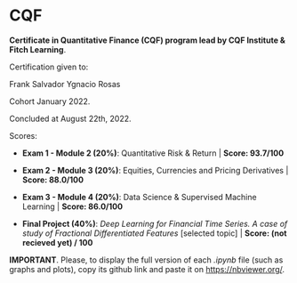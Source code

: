 # CQF
**Certificate in Quantitative Finance (CQF) program lead by CQF Institute &amp; Fitch Learning**.

Certification given to:

Frank Salvador Ygnacio Rosas

Cohort January 2022. 

Concluded at August 22th, 2022.

Scores:

- **Exam 1 - Module 2 (20%)**: Quantitative Risk & Return | **Score: 93.7/100**

- **Exam 2 - Module 3 (20%)**: Equities, Currencies and Pricing Derivatives | **Score: 88.0/100**

- **Exam 3 - Module 4 (20%)**: Data Science & Supervised Machine Learning | **Score: 86.0/100**

- **Final Project (40%)**: _Deep Learning for Financial Time Series. A case of study of Fractional Differentiated Features_ [selected topic] | **Score: (not recieved yet) / 100**

**IMPORTANT**. Please, to display the full version of each _.ipynb_ file (such as graphs and plots), copy its github link and paste it on https://nbviewer.org/.  
